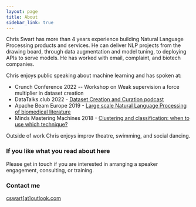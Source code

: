 ```yaml
---
layout: page
title: About
sidebar_link: true
---
```


Chris Swart has more than 4 years experience building Natural Language Processing products and services. He can deliver NLP projects from the drawing board, through data augmentation and model tuning, to deploying APIs to serve models. He has worked with email, complaint, and biotech companies. 

Chris enjoys public speaking about machine learning and has spoken at:
- Crunch Conference 2022 -- Workshop on Weak supervision a force multiplier in dataset creation
- DataTalks.club 2022 - [Dataset Creation and Curation podcast](https://www.youtube.com/watch?v=QggWydGrWoo)
- Apache Beam Europe 2019 - [Large scale Natural Language Processing of biomedical literature](https://youtu.be/7GwXJJApPtg)
- Minds Mastering Machines 2018 - [Clustering and classification: when to use which technique?](https://youtu.be/erwGrz9JvX8) 

Outside of work Chris enjoys improv theatre, swimming, and social dancing.

### If you like what you read about here

Please get in touch if you are interested in arranging a speaker engagement, consulting, or training.

### Contact me

[cswart[at]outlook.com](mailto:cswart[at]outlook.com)
